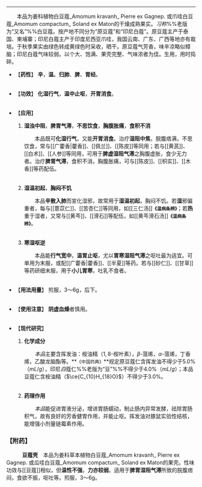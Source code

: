 ---
&emsp;&emsp;本品为姜科植物白豆蔻_Amomum kravanh_ Pierre ex Gagnep. 或爪哇白豆蔻_Amomum compactum_ Soland ex Maton的干燥成熟果实。<dfn>习称</dfn>%%老版为“又名”%%白豆蔻。按产地不同分为“原豆蔻”和“印尼白蔻”。原豆蔻主产于泰国、柬埔寨；印尼白蔻主产于印度尼西亚爪哇，我国云南、广东、广西等地亦有栽培。于秋季果实由绿色转成黄绿色时采收，晒干。原豆蔻气芳香，味辛凉略似樟脑；印尼白蔻气味较弱。以个大、饱满、果壳完整、气味浓者为佳。生用，用时捣碎。

- 【**药性**】
	**辛**，**温**。**归肺**、**脾**、**胃经**。<br></br>

- 【**功效**】
	**化湿行气**，**温中止呕**，**开胃消食**。<br></br>

- 【**应用**】
	1. **湿浊中阻**，**脾胃气滞**，**不思饮食**，**胸腹胀痛**，**食积不消**
		
		&emsp;&emsp;本品既可**化湿行气**，又能**开胃消食**。治疗**湿阻中焦**，脘腹痞满，不思饮食，常与[[广藿香|藿香]]、[[佩兰]]、[[陈皮]]等同用；若与[[黄芪]]、[[白术]]、[[人参]]等同用，可用于**脾虚湿阻气滞**之胸腹虚胀，食少无力者。治疗**脾胃气滞**，食积不消，胸腹胀痛，可与[[陈皮]]、[[枳实]]、[[木香]]等药配伍。<br></br>
	
	2. **湿温初起**，**胸闷不饥**
		
		&emsp;&emsp;本品**辛散入肺**而宣化湿邪，故常用于**湿温初起**，胸闷不饥。若**湿**邪偏重者，每与[[薏苡仁]]、[[苦杏仁]]等同用，如[[三仁汤]]**`《温病条辨》`**；若**热**重于湿者，又常与[[黄芩]]、[[滑石]]等配伍，如[[黄芩滑石汤]]**`《温病条辨》`**。<br></br>
	
	3. **寒湿呕逆**
		
		&emsp;&emsp;本品能**行气宽中**，**温胃止呕**，尤以**胃寒湿阻气滞**之呕吐最为适宜。可单用为末服，或配[[广藿香|藿香]]、[[半夏]]等药。若与[[砂仁]]、[[甘草]]等药研细末服，用于**小儿胃寒**，吐乳不食者。<br></br>

- 【**用法用量**】
	煎服，3～6g，后下。<br></br>

- 【**使用注意**】
	**阴虚血燥**者慎用。<br></br>

- 【**现代研究**】
	1. **化学成分**
		
		&emsp;&emsp;<dfn>本品</dfn>主要含挥发油：桉油精（$1,8$-桉叶素），$β$-蒎烯，$α$-蒎烯，丁香烯，乙酸龙脑酯等。**`《中国药典》`**规定原豆蔻仁含挥发油不得少于5.0%（$mL/g$），印尼<dfn>白</dfn>蔻仁%%老版为“豆”%%不得少于4.0%（$mL/g$）；本品豆蔻仁含桉油精（$\ce{C_{10}H_{18}O}$）不得少于3.0%。<br></br>
	
	2. **药理作用**
		
		&emsp;&emsp;<dfn>本品</dfn>能促进胃液分泌，增进胃肠蠕动，制止肠内异常发酵，祛除胃肠积气，故有良好的芳香健胃作用，并能止呕。挥发油对豚鼠实验性结核，能增强小剂量链霉素作用。

### 【附药】

&emsp;&emsp;&emsp;**豆蔻壳**&emsp;本品为姜科草本植物白豆蔻_Amomum kravanh_ Pierre ex Gagnep. 或瓜哇白豆蔻_Amomum compactum_ Soland ex Maton的果壳。性味功效与[[豆蔻]]相似，但**温性不强**，**力亦较弱**。适用于**脾胃湿阻气滞**所致的脘腹痞闷，食欲不振，呕吐等。煎服，3～6g。